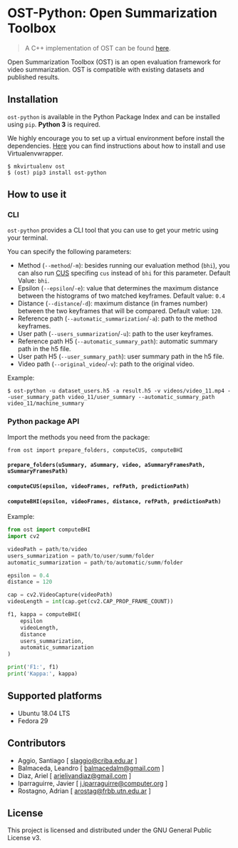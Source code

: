 # OST-Python: Open Summarization Toolbox
> A C++ implementation of OST can be found [here](https://github.com/leanbalma/OST).

Open Summarization Toolbox (OST) is an open evaluation framework for video summarization. OST is compatible with existing datasets and published results.

## Installation
`ost-python` is available in the Python Package Index and can be installed using `pip`. __Python 3__ is required.

We highly encourage you to set up a virtual environment before install the dependencies. [Here](https://virtualenvwrapper.readthedocs.io/en/latest/install.html) you
can find instructions about how to install and use Virtualenvwrapper.

```
$ mkvirtualenv ost
$ (ost) pip3 install ost-python
```

## How to use it

### CLI

`ost-python` provides a CLI tool that you can use to get your metric using your terminal.

You can specify the following parameters:

* Method (`--method`/`-m`): besides running our evaluation method (`bhi`), you can also run [CUS](https://sites.google.com/site/vsummsite/download) specifing `cus` instead of `bhi` for this parameter. Default Value: `bhi`.
* Epsilon (`--epsilon`/`-e`): value that determines the maximum distance between the histograms of two matched keyframes. Default value: `0.4`
* Distance (`--distance`/`-d`): maximum distance (in frames number) between the two keyframes that will be compared. Default value: `120`.
* Reference path (`--automatic_summarization`/`-a`): path to the method keyframes.
* User path (`--users_summarization`/`-u`): path to the user keyframes.
* Reference path H5 (`--automatic_summary_path`): automatic summary path in the h5 file.
* User path H5 (`--user_summary_path`): user summary path in the h5 file.
* Video path (`--original_video`/`-v`): path to the original video.

Example:

```
$ ost-python -u dataset_users.h5 -a result.h5 -v videos/video_11.mp4 --user_summary_path video_11/user_summary --automatic_summary_path video_11/machine_summary
```

### Python package API

Import the methods you need from the package:

`from ost import prepare_folders, computeCUS, computeBHI`

#### `prepare_folders(uSummary, aSummary, video, aSummaryFramesPath, uSummaryFramesPath)`

#### `computeCUS(epsilon, videoFrames, refPath, predictionPath)`

#### `computeBHI(epsilon, videoFrames, distance, refPath, predictionPath)`


Example:

```python
from ost import computeBHI
import cv2

videoPath = path/to/video
users_summarization = path/to/user/summ/folder
automatic_summarization = path/to/automatic/summ/folder

epsilon = 0.4
distance = 120

cap = cv2.VideoCapture(videoPath)
videoLength = int(cap.get(cv2.CAP_PROP_FRAME_COUNT))

f1, kappa = computeBHI(
    epsilon
    videoLength,
    distance
    users_summarization,
    automatic_summarization
)

print('F1:', f1)
print('Kappa:', kappa)
```

## Supported platforms

* Ubuntu 18.04 LTS
* Fedora 29

## Contributors

* Aggio, Santiago [ slaggio@criba.edu.ar ]
* Balmaceda, Leandro [ balmacedalm@gmail.com ]
* Diaz, Ariel [ arielivandiaz@gmail.com ]
* Iparraguirre, Javier [ j.iparraguirre@computer.org ]
* Rostagno, Adrian [ arostag@frbb.utn.edu.ar ]


## License

This project is licensed and distributed under the GNU General Public License v3.
